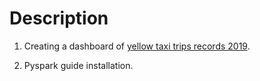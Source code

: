 # Description
1. Creating a dashboard of [yellow taxi trips records 2019](https://www.kaggle.com/datasets/microize/newyork-yellow-taxi-trip-data-2020-2019?resource=download).

2. Pyspark guide installation.
